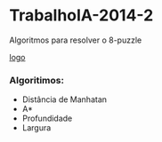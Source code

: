 # TrabalhoIA-2014-2

Algoritmos para resolver o 8-puzzle

[logo]

[logo]: https://github.com/vncsms/TrabalhoIA-2014-2/blob/master/src/8puzzle1.jpg

### Algoritimos:

- Distância de Manhatan
- A*
- Profundidade
- Largura

